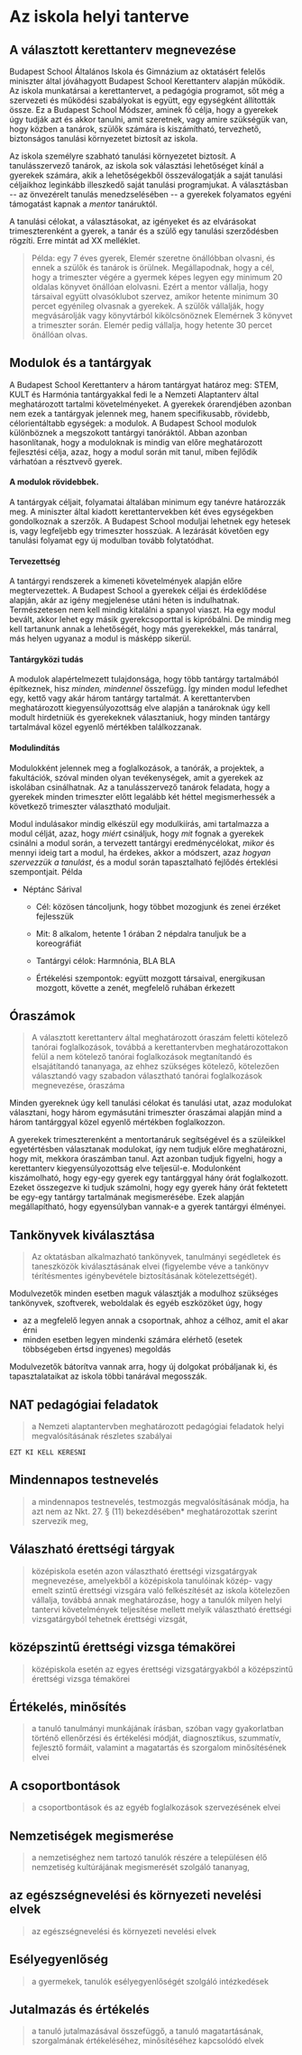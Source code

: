 # Az iskola helyi tanterve
## A választott kerettanterv megnevezése

Budapest School Általános Iskola és Gimnázium az oktatásért felelős miniszter által jóváhagyott Budapest School Kerettanterv alapján működik. Az iskola munkatársai a kerettantervet, a pedagógia programot, sőt még a szervezeti és működési szabályokat is együtt, egy egységként állították össze. Ez a Budapest School Módszer, aminek fő célja, hogy a gyerekek úgy tudják azt és akkor tanulni, amit szeretnek, vagy amire szükségük van, hogy közben a tanárok, szülők számára is kiszámítható, tervezhető, biztonságos tanulási környezetet biztosít az iskola.

Az iskola személyre szabható tanulási környezetet biztosít. A tanulásszervező tanárok, az iskola sok választási lehetőséget kínál a gyerekek számára, akik a lehetőségekből összeválogatják a saját tanulási céljaikhoz leginkább illeszkedő saját tanulási programjukat. A választásban -- az önvezérelt tanulás menedzselésében --  a gyerekek folyamatos egyéni támogatást kapnak a _mentor_ tanáruktól.

A tanulási célokat, a választásokat, az igényeket és az elvárásokat trimeszterenként a gyerek, a tanár és a szülő egy tanulási szerződésben rögzíti. Erre mintát ad XX melléklet.

 > Példa: egy 7 éves gyerek, Elemér szeretne önállóbban olvasni, és ennek a szülők és tanárok is örülnek. Megállapodnak, hogy a cél, hogy a trimeszter végére a gyermek képes legyen egy minimum 20 oldalas könyvet önállóan elolvasni. Ezért a mentor vállalja, hogy társaival együtt olvasóklubot szervez, amikor hetente minimum 30 percet egyénileg olvasnak a gyerekek. A szülők vállalják, hogy megvásárolják vagy könyvtárból kikölcsönöznek Elemérnek 3 könyvet a trimeszter során. Elemér pedig vállalja, hogy hetente 30 percet önállóan olvas.


## Modulok és a tantárgyak

A Budapest School Kerettanterv a három tantárgyat határoz meg: STEM, KULT és Harmónia tantárgyakkal fedi le a Nemzeti Alaptanterv által meghatározott tartalmi követelményeket. A gyerekek órarendjében azonban nem ezek a tantárgyak jelennek meg, hanem specifikusabb, rövidebb, célorientáltabb egységek: a modulok. A Budapest School modulok különböznek a megszokott tantárgyi tanóráktól. Abban azonban hasonlítanak, hogy a moduloknak is mindig van előre meghatározott fejlesztési célja, azaz, hogy a modul során mit tanul, miben fejlődik várhatóan a résztvevő gyerek.

#### A modulok rövidebbek.
A tantárgyak céljait, folyamatai általában minimum egy tanévre határozzák meg. A miniszter által kiadott kerettantervekben két éves egységekben  gondolkoznak a szerzők. A Budapest School moduljai lehetnek egy hetesek is, vagy legfeljebb egy trimeszter hosszúak. A lezárását követően egy tanulási folyamat egy új modulban tovább folytatódhat.

#### Tervezettség
A tantárgyi rendszerek a kimeneti követelmények alapján előre megtervezettek. A Budapest School a gyerekek céljai és érdeklődése alapján, akár az igény megjelenése utáni héten is indulhatnak. Természetesen nem kell mindig kitalálni a spanyol viaszt. Ha egy modul bevált, akkor lehet egy másik gyerekcsoporttal is kipróbálni. De mindig meg kell tartanunk annak a lehetőségét, hogy más gyerekekkel, más tanárral, más helyen ugyanaz a modul is másképp sikerül.

#### Tantárgyközi tudás
A modulok alapértelmezett tulajdonsága, hogy több tantárgy tartalmából építkeznek, hisz _minden, mindennel_ összefügg. Így minden modul lefedhet egy, kettő vagy akár három tantárgy tartalmát. A kerettantervben meghatározott kiegyensúlyozottság elve alapján a tanároknak úgy kell modult hirdetniük és gyerekeknek választaniuk, hogy minden tantárgy tartalmával közel egyenlő mértékben találkozzanak.

#### Modulindítás
Modulokként jelennek meg a foglalkozások, a tanórák, a projektek, a fakultációk, szóval minden olyan tevékenységek, amit a gyerekek az iskolában csinálhatnak. Az a tanulásszervező tanárok feladata, hogy a gyerekek minden trimeszter előtt legalább két héttel megismerhessék a következő trimeszter választható moduljait.

Modul indulásakor mindig elkészül egy modulkiírás, ami tartalmazza a modul célját, azaz, hogy _miért_ csináljuk, hogy _mit_ fognak a gyerekek csinálni a modul során, a tervezett tantárgyi eredménycélokat, _mikor_ és mennyi ideig tart a modul, ha érdekes, akkor a módszert, azaz _hogyan szervezzük a tanulást_, és a modul során tapasztalható fejlődés érteklési szempontjait. Példa

 * Néptánc Sárival 
   * Cél: közösen táncoljunk, hogy többet mozogjunk és zenei érzéket fejlesszük
   * Mit: 8 alkalom, hetente 1 órában 2 népdalra tanuljuk be a koreográfiát 
   * Tantárgyi célok: Harmnónia, BLA BLA

   * Értékelési szempontok: együtt mozgott társaival, energikusan mozgott, követte a zenét, megfelelő ruhában érkezett



## Óraszámok

> A választott kerettanterv által meghatározott óraszám feletti kötelező tanórai foglalkozások, továbbá a kerettantervben meghatározottakon felül a nem kötelező tanórai foglalkozások megtanítandó és elsajátítandó tananyaga, az ehhez szükséges kötelező, kötelezően választandó vagy szabadon választható tanórai foglalkozások megnevezése, óraszáma


Minden gyereknek úgy kell tanulási célokat és tanulási utat, azaz modulokat választani, hogy három egymásutáni trimeszter óraszámai alapján mind a három tantárggyal közel egyenlő mértékben foglalkozzon.

A gyerekek trimeszterenként a mentortanáruk segítségével és a szüleikkel egyetértésben választanak modulokat, így nem tudjuk előre meghatározni, hogy mit, mekkora óraszámban tanul. Azt azonban tudjuk figyelni, hogy a kerettanterv kiegyensúlyozottság elve teljesül-e. Modulonként kiszámolható, hogy egy-egy gyerek egy tantárggyal hány órát foglalkozott. Ezeket összegezve ki tudjuk számolni, hogy egy gyerek hány órát fektetett be egy-egy tantárgy tartalmának megismerésébe. Ezek alapján megállapítható, hogy egyensúlyban vannak-e a gyerek tantárgyi élményei.





## Tankönyvek kiválasztása

> Az oktatásban alkalmazható tankönyvek, tanulmányi segédletek és taneszközök kiválasztásának elvei (figyelembe véve a tankönyv térítésmentes igénybevétele biztosításának kötelezettségét).

Modulvezetők minden esetben maguk választják a modulhoz szükséges tankönyvek, szoftverek, weboldalak és egyéb eszközöket úgy, hogy

  - az a megfelelő legyen annak a csoportnak, ahhoz a célhoz, amit el akar érni
  - minden esetben legyen mindenki számára elérhető (esetek többségeben értsd ingyenes) megoldás
  
 Modulvezetők bátorítva vannak arra, hogy új dolgokat próbáljanak ki, és tapasztalataikat az iskola többi tanárával megosszák.


## NAT pedagógiai feladatok

 > a Nemzeti alaptantervben meghatározott pedagógiai feladatok helyi megvalósításának részletes szabályai

`EZT KI KELL KERESNI`

## Mindennapos testnevelés

> a mindennapos testnevelés, testmozgás megvalósításának módja, ha azt nem az Nkt. 27. § (11) bekezdésében* meghatározottak szerint szervezik meg, 


## Válaszható érettségi tárgyak

 > középiskola esetén azon választható érettségi vizsgatárgyak megnevezése, amelyekből a középiskola tanulóinak közép- vagy emelt szintű érettségi vizsgára való felkészítését az iskola kötelezően vállalja, továbbá annak meghatározáse, hogy a tanulók milyen helyi tantervi követelmények teljesítése mellett melyik választható érettségi vizsgatárgyból tehetnek érettségi vizsgát, 

## középszintű érettségi vizsga témakörei

 > középiskola esetén az egyes érettségi vizsgatárgyakból a középszintű érettségi vizsga témakörei

## Értékelés, minősítés 

> a tanuló tanulmányi munkájának írásban, szóban vagy gyakorlatban történő ellenőrzési és értékelési módját, diagnosztikus, szummatív, fejlesztő formáit, valamint a magatartás és szorgalom minősítésének elvei

## A csoportbontások
> a csoportbontások és az egyéb foglalkozások szervezésének elvei

## Nemzetiségek megismerése
> a nemzetiséghez nem tartozó tanulók részére a településen élő nemzetiség kultúrájának megismerését szolgáló tananyag, 

## az egészségnevelési és környezeti nevelési elvek
> az egészségnevelési és környezeti nevelési elvek

## Esélyegyenlőség
 > a gyermekek, tanulók esélyegyenlőségét szolgáló intézkedések

## Jutalmazás és értékelés

 > a tanuló jutalmazásával összefüggő, a tanuló magatartásának, szorgalmának értékeléséhez, minősítéséhez kapcsolódó elvek